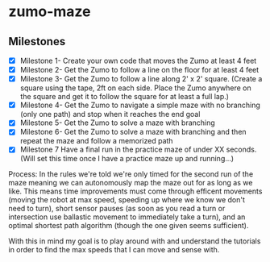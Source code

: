 # zumo-maze
## Milestones
- [x] Milestone 1- Create your own code that moves the Zumo at least 4 feet
- [x] Milestone 2- Get the Zumo to follow a line on the floor for at least 4 feet
- [x] Milestone 3- Get the Zumo to follow a line along 2' x 2' square. (Create a square using the tape, 2ft on each side. Place the Zumo anywhere on the square and get it to follow the square for at least a full lap.)
- [x] Milestone 4- Get the Zumo to navigate a simple maze with no branching (only one path) and stop when it reaches the end goal
- [x] Milestone 5- Get the Zumo to solve a maze with branching
- [x] Milestone 6- Get the Zumo to solve a maze with branching and then repeat the maze and follow a memorized path
- [x] Milestone 7 Have a final run in the practice maze of under XX seconds. (Will set this time once I have a practice maze up and running...)

Process:
In the rules we're told we're only timed for the second run of the maze meaning we can autonomously map the maze out for as long as we like. This means time improvements must come through efficent movements (moving the robot at max speed, speeding up where we know we don't need to turn), short sensor pauses (as soon as you read a turn or intersection use ballastic movement to immediately take a turn), and an optimal shortest path algorithm (though the one given seems sufficient).

With this in mind my goal is to play around with and understand the tutorials in order to find the max speeds that I can move and sense with.
